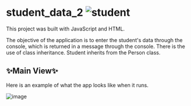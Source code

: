 # student_data_2 ![student](https://github.com/DarielEGM/student_data_2/assets/123778387/ea1f0bcd-9a02-4e34-999e-623b638beb67)

This project was built with JavaScript and HTML.

The objective of the application is to enter the student's data through the console, which is returned in a message through the console. There is the use of class inheritance. Student inherits from the Person class.

## ✨**Main View**✨

Here is an example of what the app looks like when it runs.

![image](https://github.com/DarielEGM/student_data_2/assets/123778387/d975e45e-e9cf-4bc8-9c8f-0c092725a591)
